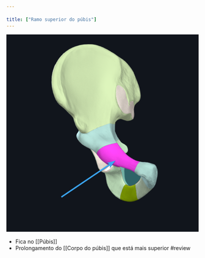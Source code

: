 ```yaml
---

title: ["Ramo superior do púbis"]
---
```

![Pasted image 20210414132610.png](Pasted%20image%2020210414132610.png)
+ Fica no [[Púbis]]
+ Prolongamento do [[Corpo do púbis]] que está mais superior
#review 
